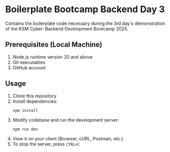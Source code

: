# Boilerplate Bootcamp Backend Day 3
Contains the boilerplate code necessary during the 3rd day's demonstration of
the KSM Cyber: Backend Development Bootcamp 2025.

## Prerequisites (Local Machine)
1. Node.js runtime version 20 and above
2. Git executables
3. GitHub account

## Usage
1. Clone this repository
2. Install dependencies:
   ```
   npm install
   ```
3. Modify codebase and run the development server:
   ```
   npm run dev
   ```
4. View it on your client (Browser, cURL, Postman, etc.)
5. To stop the server, press `CTRL+C`

